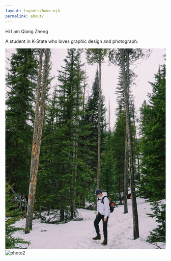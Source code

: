 ```yaml
---
layout: layouts/home.njk
permalink: about/
---
```

<div class="about_page">
    <div class="personal_description1">
        <p class="personal_description">Hi I am Qiang Zheng</p>
    </div>
    <div class="personal_description2">
        <p class="personal_description">A student in K-State who loves graphic design and photograph.</p>
    </div>
    <div class="photo">
        <img src="/img/photo.png" alt="photo1" >
    </div>
    <div class="photo2">
        <img src="/img/photo2.png" alt="photo2" >
    </div>
</div>